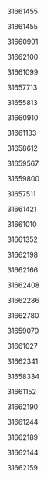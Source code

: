 31661455

31861455

31660991

31662100

31661099

31657713

31655813

31660910

31661133

31658612

31659567

31659800

31657511

31661421

31661010

31661352

31662198

31662166

31662408

31662286

31662780

31659070

31661027

31662341

31658334

31661152

31662190

31661244

31662189

31662144

31662159

